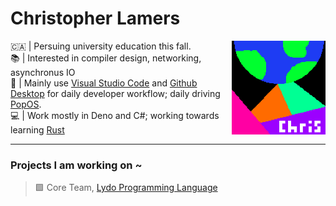 # Christopher Lamers

<img align="right" src="assets/logo.png" height="150px" alt="a bright valley of pyraminds, with the earth falling from space"></img>
🇨🇦 | Persuing university education this fall.
<br /> 📚 | Interested in compiler design, networking, asynchronus IO
<br /> 📝 | Mainly use [Visual Studio Code](https://code.visualstudio.com/) and
[Github Desktop](https://github.com/shiftkey/desktop/) for daily developer
workflow; daily driving [PopOS](https://pop.system76.com/).
<br /> 💻 | Work mostly in Deno and C#; working towards learning
[Rust](https://www.rust-lang.org/)
<br />

---

### Projects I am working on ~

> 🟩 Core Team, [Lydo Programming Language](https://github.com/lydo-lang/)
